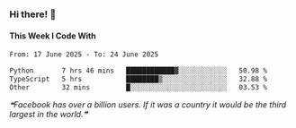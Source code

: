 ### Hi there! 👋

#### This Week I Code With
<!--START_SECTION:waka-->

```txt
From: 17 June 2025 - To: 24 June 2025

Python       7 hrs 46 mins   ████████████▓░░░░░░░░░░░░   50.98 %
TypeScript   5 hrs           ████████▒░░░░░░░░░░░░░░░░   32.88 %
Other        32 mins         █░░░░░░░░░░░░░░░░░░░░░░░░   03.53 %
```

<!--END_SECTION:waka-->

<!--STARTS_HERE_QUOTE_README-->
<i>❝Facebook has over a billion users. If it was a country it would be the third largest in the world.❞</i>
<!--ENDS_HERE_QUOTE_README-->
